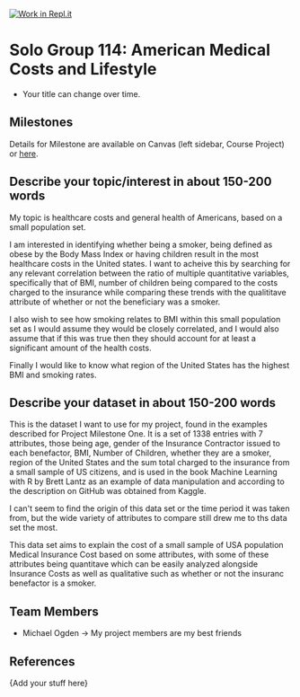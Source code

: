 [![Work in Repl.it](https://classroom.github.com/assets/work-in-replit-14baed9a392b3a25080506f3b7b6d57f295ec2978f6f33ec97e36a161684cbe9.svg)](https://classroom.github.com/online_ide?assignment_repo_id=312105&assignment_repo_type=GroupAssignmentRepo)
# Solo Group 114: American Medical Costs and Lifestyle

- Your title can change over time.

## Milestones

Details for Milestone are available on Canvas (left sidebar, Course Project) or [here](https://firas.moosvi.com/courses/data301/project/milestone01.html).

## Describe your topic/interest in about 150-200 words

My topic is healthcare costs and general health of Americans, based on a small population set.

I am interested in identifying whether being a smoker, being defined as obese by the Body Mass Index or having children result in the most healthcare costs in the United states. I want to acheive this by searching for any relevant correlation between the ratio of multiple quantitative variables, specifically that of BMI, number of children being compared to the costs charged to the insurance while comparing these trends with the qualititave attribute of whether or not the beneficiary was a smoker.

I also wish to see how smoking relates to BMI within this small population set as I would assume they would be closely correlated, and I would also assume that if this was true then they should account for at least a significant amount of the health costs. 

Finally I would like to know what region of the United States has the highest BMI and smoking rates.


## Describe your dataset in about 150-200 words


This is the dataset I want to use for my project, found in the examples described for Project Milestone One. It is a set of 1338 entries with 7 attributes, those being age, gender of the Insurance Contractor issued to each benefactor, BMI, Number of Children, whether they are a smoker, region of the United States and the sum total charged to the insurance from a small sample of US citizens, and is used in the book Machine Learning with R by Brett Lantz as an example of data manipulation and according to the description on GitHub was obtained from Kaggle.

I can't seem to find the origin of this data set or the time period it was taken from, but the wide variety of attributes to compare still drew me to ths data set the most.

This data set aims to explain the cost of a small sample of USA population Medical Insurance Cost based on some attributes, with some of these attributes being quantitave which can be easily analyzed alongside Insurance Costs as well as qualitative such as whether or not the insuranc benefactor is a smoker.

## Team Members

- Michael Ogden -> My project members are my best friends

## References

{Add your stuff here}
